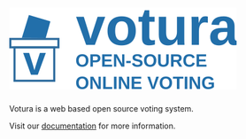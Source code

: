 # ![votura](./apps/docs/static/img/logo_3l.svg)

Votura is a web based open source voting system.

Visit our [documentation](https://se-uulm.github.io/votura/) for more information.

